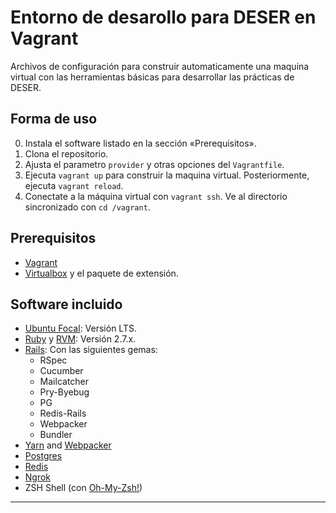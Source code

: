 
# Entorno de desarollo para DESER en Vagrant

Archivos de configuración para construir automaticamente una maquina virtual con las herramientas básicas para desarrollar las prácticas de DESER.

## Forma de uso

0. Instala el software listado en la sección «Prerequisitos».
1. Clona el repositorio.
2. Ajusta el parametro `provider` y otras opciones del `Vagrantfile`.
3. Ejecuta `vagrant up` para construir la maquina virtual. Posteriormente, ejecuta `vagrant reload`.
4. Conectate a la máquina virtual con `vagrant ssh`. Ve al directorio sincronizado con `cd /vagrant`.

## Prerequisitos

* [Vagrant][0]
* [Virtualbox][1] y el paquete de extensión.

## Software incluido

* [Ubuntu Focal][2]: Versión LTS.
* [Ruby][11] y [RVM][3]: Versión 2.7.x.
* [Rails][6]: Con las siguientes gemas:
  - RSpec
  - Cucumber
  - Mailcatcher
  - Pry-Byebug
  - PG
  - Redis-Rails
  - Webpacker
  - Bundler
* [Yarn][7] and [Webpacker][8]
* [Postgres][4]
* [Redis][5]
* [Ngrok][10]
* ZSH Shell (con [Oh-My-Zsh!][9]) 

---
[0]: https://www.vagrantup.com/downloads.html
[1]: https://www.virtualbox.org/wiki/Downloads
[2]: https://app.vagrantup.com/ubuntu/boxes/focal64
[3]: https://rvm.io/
[4]: https://www.postgresql.org/
[5]: https://redis.io/
[6]: https://rubyonrails.org/
[7]: https://yarnpkg.com/
[8]: https://github.com/rails/webpacker
[9]: http://ohmyz.sh/
[10]: https://ngrok.com/
[11]: https://www.ruby-lang.org/
